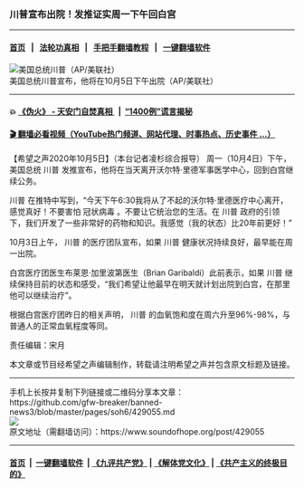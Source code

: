 ### 川普宣布出院！发推证实周一下午回白宫
------------------------

#### [首页](https://github.com/gfw-breaker/banned-news3/blob/master/README.md) &nbsp;&nbsp;|&nbsp;&nbsp; [法轮功真相](https://github.com/begood0513/basic/blob/master/README.md)  &nbsp;&nbsp;|&nbsp;&nbsp; [手把手翻墙教程](https://github.com/gfw-breaker/guides/wiki)  &nbsp;&nbsp;|&nbsp;&nbsp; [一键翻墙软件](https://github.com/gfw-breaker/nogfw/blob/master/README.md)  



<div><img alt="美国总统川普（AP/美联社）" src="https://img.soundofhope.org/2020-10/19112-1601925131745.jpg"/>
<br/><figcaption class="caption">
 美国总统川普宣布，他将在10月5日下午出院（AP/美联社）
</figcaption></div><hr/>

#### 💥 [《伪火》 - 天安门自焚真相 ](http://158.247.195.190:10000/videos/blog/weihuo.html)&nbsp; |&nbsp; [“1400例”谎言揭秘  ](http://158.247.195.190:10000/videos/blog/jiexi1400.html)

#### [ 🎬  翻墙必看视频（YouTube热门频道、网站代理、时事热点、历史事件 ...）](https://github.com/gfw-breaker/links/blob/master/banned.md)

<div><div class="Content__Wrapper sc-1bvya0-0 grZQxZ">
 <p class="meta-top">
  <span class="meta">
   【希望之声2020年10月5日】（本台记者凌杉综合报导）
  </span>
  周一（10月4日）下午，美国总统
  <ok href="/term/1041">
   川普
  </ok>
  发推宣布，他将在当天离开沃尔特·里德军事医学中心，回到白宫继续公务。
 </p>
 <p>
  <ok href="/term/1041">
   川普
  </ok>
  在推特中写到，“今天下午6:30我将从了不起的沃尔特·里德医疗中心离开，感觉真好！不要害怕
  <ok href="/term/212725">
   冠状病毒
  </ok>
  。不要让它统治您的生活。在
  <ok href="/term/1041">
   川普
  </ok>
  政府的引领下，我们开发了一些非常好的药物和知识。我感觉（我的状态）比20年前更好！”
 </p>
 <div class="soh-embed">
  <div class="soh-embed-inner">
   <div class="iframely-embed" style="max-width: 550px;">
    <div class="iframely-responsive">
    </div>
   </div>
  </div>
 </div>
 <p>
  10月3日上午，
  <ok href="/term/1041">
   川普
  </ok>
  的医疗团队宣布，如果
  <ok href="/term/1041">
   川普
  </ok>
  健康状况持续良好，最早能在周一出院。
 </p>
 <p>
  白宫医疗团医生布莱恩·加里波第医生（Brian Garibaldi）此前表示，如果
  <ok href="/term/1041">
   川普
  </ok>
  继续保持目前的状态和感受，“我们希望让他最早在明天就计划出院到白宫，在那里他可以继续治疗”。
 </p>
 <p>
  根据白宫医疗团昨日的相关声明，
  <ok href="/term/1041">
   川普
  </ok>
  的血氧饱和度在周六升至96%-98%，与普通人的正常血氧程度等同。
 </p>
 <p class="meta-btm">
  责任编辑：宋月
 </p>
 <p class="meta-btm">
  本文章或节目经希望之声编辑制作，转载请注明希望之声并包含原文标题及链接。
 </p>
</div>
</div>
<hr/>
手机上长按并复制下列链接或二维码分享本文章：<br/>
https://github.com/gfw-breaker/banned-news3/blob/master/pages/soh6/429055.md <br/>
<a href='https://github.com/gfw-breaker/banned-news3/blob/master/pages/soh6/429055.md'><img src='https://github.com/gfw-breaker/banned-news3/blob/master/pages/soh6/429055.md.png'/></a> <br/>
原文地址（需翻墙访问）：https://www.soundofhope.org/post/429055


------------------------
#### [首页](https://github.com/gfw-breaker/banned-news3/blob/master/README.md) &nbsp;|&nbsp; [一键翻墙软件](https://github.com/gfw-breaker/nogfw/blob/master/README.md) &nbsp;| [《九评共产党》](https://github.com/gfw-breaker/9ping.md/blob/master/README.md#九评之一评共产党是什么) | [《解体党文化》](https://github.com/gfw-breaker/jtdwh.md/blob/master/README.md) | [《共产主义的终极目的》](https://github.com/gfw-breaker/gczydzjmd.md/blob/master/README.md)


<img src='http://gfw-breaker.win/banned-news3/pages/soh6/429055.md' width='0px' height='0px'/>